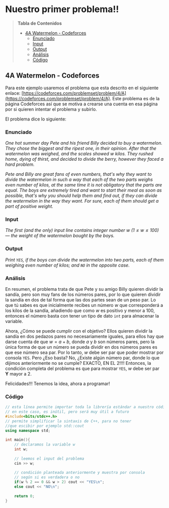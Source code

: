 # Nuestro primer problema!!

> **Tabla de Contenidos**
> * [4A Watermelon - Codeforces](#4A_Watermelon_-_Codeforces)
>   * [Enunciado](#Enunciado)
>   * [Input](#Input)
>   * [Output](#Output)
>   * [Análisis](#Análisis)
>   * [Código](#Código)

## 4A Watermelon - Codeforces

Para este ejemplo usaremos el problema que esta descrito en el siguiente enlace: [https://codeforces.com/problemset/problem/4/A](https://codeforces.com/problemset/problem/4/A). Este problema es de la página Codeforces así que se motiva a crearse una cuenta en esa página por si quieren intentar el problema y subirlo.

El problema dice lo siguiente:

### Enunciado

*One hot summer day Pete and his friend Billy decided to buy a watermelon. They chose the biggest and the ripest one, in their opinion. After that the watermelon was weighed, and the scales showed $w$ kilos. They rushed home, dying of thirst, and decided to divide the berry, however they faced a hard problem.*

*Pete and Billy are great fans of even numbers, that's why they want to divide the watermelon in such a way that each of the two parts weighs even number of kilos, at the same time it is not obligatory that the parts are equal. The boys are extremely tired and want to start their meal as soon as possible, that's why you should help them and find out, if they can divide the watermelon in the way they want. For sure, each of them should get a part of positive weight.*

### Input

*The first (and the only) input line contains integer number w ($1\leq w \leq 100$) — the weight of the watermelon bought by the boys.*

### Output

*Print `YES`, if the boys can divide the watermelon into two parts, each of them weighing even number of kilos; and `NO` in the opposite case.*

### Análisis

En resumen, el problema trata de que Pete y su amigo Billy quieren dividir la sandía, pero son muy fans de los números pares, por lo que quieren dividir la sandía en dos de tal forma que las dos partes sean de un peso par. Lo que tú sabes es que inicialmente recibes un número $w$ que corresponderá a los kilos de la sandía, añadiendo que como $w$ es positivo y menor a $100$, entonces el número basta con tener un tipo de dato `int` para almacenar la variable. 

Ahora, ¿Cómo se puede cumplir con el objetivo? Ellos quieren dividir la sandía en dos pedazos pares no necesariamente iguales, para ellos hay que darse cuenta de que $w = a + b$, donde $a$ y $b$ son números pares, pero la única forma de que un número se pueda dividir en dos números pares es que ese número sea par. Por lo tanto, $w$ debe ser par que poder mostrar por consola `YES`. Pero ¿Eso basta? No, ¿Existe algún número par, donde lo que dijimos anteriormente no se cumple? EXACTO, EN EL 2!!!! Entonces, la condición completa del problema es que para mostrar `YES`, $w$ debe ser par **Y** mayor a $2$.

Felicidades!!! Tenemos la idea, ahora a programar!

### Código

```cpp
// esta línea permite importar toda la librería estándar a nuestro código
// en este caso, es inútil, pero será muy útil a futuro
#include<bits/stdc++.h> 
// permite simplificar la sintaxis de C++, para no tener 
//que escibir por ejemplo std::cout
using namespace std;
 
int main(){
	// declaramos la variable w
	int w;
 
 	// leemos el input del problema
	cin >> w;
 
 	// condición planteada anteriormente y muestra por consola 
 	// según si es verdadera o no
	if(w % 2 == 0 && w > 2) cout << "YES\n";
	else cout << "NO\n";
 
	return 0;
}
```

